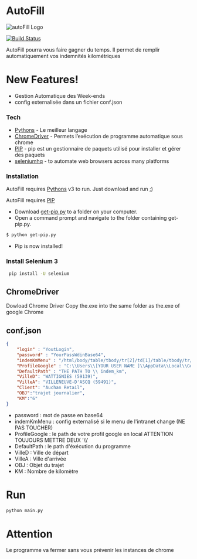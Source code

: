 # AutoFill

![autoFill Logo](https://raw.githubusercontent.com/jeremy59710/indem_km/master/autofill.JPG)

[![Build Status](https://travis-ci.org/joemccann/dillinger.svg?branch=master)](https://travis-ci.org/joemccann/dillinger)

AutoFill pourra vous faire gagner du temps.
Il permet de remplir automatiquement vos indemnités kilométriques

# New Features!

  - Gestion Automatique des Week-ends
  - config externalisée dans un fichier conf.json

### Tech

* [Pythons](https://www.python.org/) - Le meilleur langage 
* [ChromeDriver](https://chromedriver.chromium.org/) - Permets l’exécution de programme automatique sous chrome  
* [PIP](https://www.liquidweb.com/kb/install-pip-windows/) - pip est un gestionnaire de paquets utilisé pour installer et gérer des paquets
* [seleniumhq](https://www.seleniumhq.org/projects/webdriver/) - to automate web browsers across many platforms


### Installation

AutoFill requires [Pythons](https://www.python.org/) v3 to run.
Just download  and run ;) 

AutoFill requires [PIP](https://www.liquidweb.com/kb/install-pip-windows/)
- Download [get-pip.py](https://bootstrap.pypa.io/get-pip.py) to a folder on your computer.
- Open a command prompt and navigate to the folder containing get-pip.py.
```sh
$ python get-pip.py
```
- Pip is now installed!

### Install Selenium 3

```sh
 pip install -U selenium
```


## ChromeDriver
Dowload Chrome Driver
Copy the.exe into the same folder as the.exe of google Chrome

## conf.json
````json
{
    "login" : "YoutLogin",
    "password" : "YourPassWdinBase64",
    "indemKmMenu" : "/html/body/table/tbody/tr[2]/td[1]/table/tbody/tr/td/table/tbody/tr[4]/td/table/tbody/tr[2]/td/table/tbody/tr[4]/td/div/div",
    "ProfileGoogle" : "C:\\Users\\[YOUR USER NAME ]\\AppData\\Local\\Google\\Chrome\\User Data",
    "DefaultPath" : "THE PATH TO \\ indem_km",
    "VilleD": "WATTIGNIES (59139)",
    "VilleA": "VILLENEUVE-D'ASCQ (59491)",
    "Client": "Auchan Retail",
    "OBJ":"trajet journalier",
    "KM":"6"
}
`````

- password : mot de passe en base64
- indemKmMenu : config externalisé si le menu de l'intranet change (NE PAS TOUCHER)
- ProfileGoogle : le path de votre profil google en local ATTENTION TOUJOURS METTRE DEUX  '\\\\' 
- DefaultPath : le path d'éxécution du programme 
- VilleD  : Ville de départ
- VilleA : Ville d'arrivée
- OBJ : Objet du trajet
- KM : Nombre de kilomètre 

# Run

```sh
python main.py
````
# Attention 

Le programme va fermer sans vous prévenir les instances de chrome 